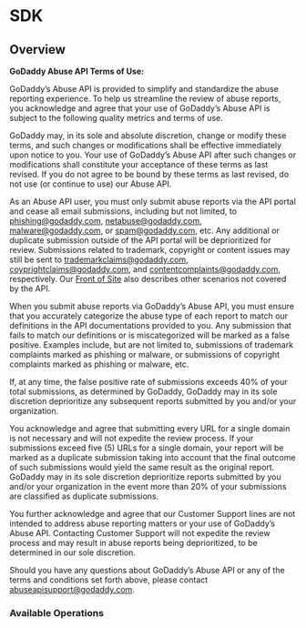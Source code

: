 # SDK

## Overview

<strong>GoDaddy Abuse API Terms of Use:</strong><p>GoDaddy’s Abuse API is provided to simplify and standardize the abuse reporting experience. To help us streamline the review of abuse reports, you acknowledge and agree that your use of GoDaddy’s Abuse API is subject to the following quality metrics and terms of use.</p><p>GoDaddy may, in its sole and absolute discretion, change or modify these terms, and such changes or modifications shall be effective immediately upon notice to you. Your use of GoDaddy’s Abuse API after such changes or modifications shall constitute your acceptance of these terms as last revised. If you do not agree to be bound by these terms as last revised, do not use (or continue to use) our Abuse API.</p><p>As an Abuse API user, you must only submit abuse reports via the API portal and cease all email submissions, including but not limited, to phishing@godaddy.com, netabuse@godaddy.com, malware@godaddy.com, or spam@godaddy.com, etc.  Any additional or duplicate submission outside of the API portal will be deprioritized for review. Submissions related to trademark, copyright or content issues may still be sent to trademarkclaims@godaddy.com, coyprightclaims@godaddy.com, and contentcomplaints@godaddy.com, respectively. Our [Front of Site](https://supportcenter.godaddy.com/AbuseReport) also describes other scenarios not covered by the API.</p><p>When you submit abuse reports via GoDaddy’s Abuse API, you must ensure that you accurately categorize the abuse type of each report to match our definitions in the API documentations provided to you. Any submission that fails to match our definitions or is miscategorized will be marked as a false positive. Examples include, but are not limited to, submissions of trademark complaints marked as phishing or malware, or submissions of copyright complaints marked as phishing or malware, etc.</p><p>If, at any time, the false positive rate of submissions exceeds 40% of your total submissions, as determined by GoDaddy, GoDaddy may in its sole discretion deprioritize any subsequent reports submitted by you and/or your organization.</p><p>You acknowledge and agree that submitting every URL for a single domain is not necessary and will not expedite the review process. If your submissions exceed five (5) URLs for a single domain, your report will be marked as a duplicate submission taking into account that the final outcome of such submissions would yield the same result as the original report. GoDaddy may in its sole discretion deprioritize reports submitted by you and/or your organization in the event more than 20% of your submissions are classified as duplicate submissions.</p><p>You further acknowledge and agree that our Customer Support lines are not intended to address abuse reporting matters or your use of GoDaddy’s Abuse API. Contacting Customer Support will not expedite the review process and may result in abuse reports being deprioritized, to be determined in our sole discretion.</p><p>Should you have any questions about GoDaddy’s Abuse API or any of the terms and conditions set forth above, please contact abuseapisupport@godaddy.com.</p>

### Available Operations

